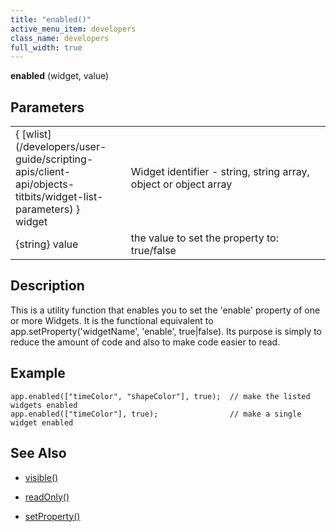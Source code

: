 ```yaml
---
title: "enabled()"
active_menu_item: developers
class_name: developers
full_width: true
---
```



**enabled** (widget, value)

## Parameters

<table>
<tr>
<td width="166">
{ [wlist](/developers/user-guide/scripting-apis/client-api/objects-titbits/widget-list-parameters) } widget

</td>
<td width="1">
</td>
<td width="740">
Widget identifier - string, string array, object or object array

</td>
</tr>
<tr>
<td width="166">
{string} value

</td>
<td width="1">
</td>
<td width="740">
the value to set the property to: true/false

</td>
</tr>
</table>

## Description

This is a utility function that enables you to set the 'enable' property of one or more Widgets. It is the functional equivalent to app.setProperty('widgetName', 'enable', true|false). Its purpose is simply to reduce the amount of code and also to make code easier to read.

## Example

    app.enabled(["timeColor", "shapeColor"], true);  // make the listed widgets enabled
    app.enabled(["timeColor"], true);                // make a single widget enabled
        
   

## See Also

 - [visible()](/developers/user-guide/scripting-apis/client-api/widget-data-state-manipulation/visible)

 - [readOnly()](/developers/user-guide/scripting-apis/client-api/widget-data-state-manipulation/readonly)

 - [setProperty()](/developers/user-guide/scripting-apis/client-api/widget-functions/setproperty)

